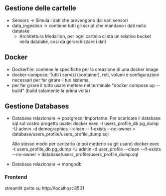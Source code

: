 ## Gestione delle cartelle 
- Sensors -> Simula i dati che provengono dai vari sensori
- data_ingestion -> contiene tutti gli script che mandano i dati nella datalake
  - Architettura Medallion, per ogni cartella ci sta un relativo bucket nella datalake, cosi da gerarchizzare i dati 

## Docker 
- Dockerfile: contiene le specifiche per la creazione di una docker image
- docker-compose: Tutti i servizi (container), reti, volumi e configurazioni necessari per far girare il tuo sistema.
- per far girare il tutto usare mettere nel terminale "docker compose up --build" (build solamente la prima volta)

## Gestione Databases
- Database relazionale -> postgresql
  Importante: 
  Per scaricare il database sql sul vostro progetto usate:
  docker exec -t users_profile_db pg_dump -U admin -d demographics --clean --if-exists --no-owner < database/users_profile/users_profile_dump.sql
  
  Allo stesso modo per caricarlo (e poi metterlo su git usare)
  docker exec -t users_profile_db pg_dump -U admin -d user_profile --clean --if-exists --no-owner > database/users_profile/users_profile_dump.sql
- Database relazionale -> mongodb

### Frontend
streamlit parte su http://localhost:8501


